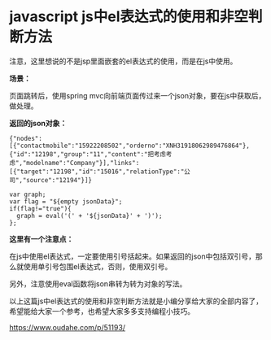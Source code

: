 # javascript js中el表达式的使用和非空判断方法

 注意，这里想说的不是jsp里面嵌套的el表达式的使用，而是在js中使用。

**场景：**

页面跳转后，使用spring mvc向前端页面传过来一个json对象，要在js中获取后，做处理。

**返回的json对象：**

```
{"nodes":[{"contactmobile":"15922208502","orderno":"XNH31918062989476864"},{"id":"12198","group":"11","content":"把考虑考虑","modelname":"Company"}],"links":[{"target":"12198","id":"15016","relationType":"公司","source":"12194"}]} 
```

```
var graph; 
var flag = "${empty jsonData}"; 
if(flag!="true"){ 
  graph = eval('(' + '${jsonData}' + ')'); 
}; 
```

**这里有一个注意点：**

在js中使用el表达式，一定要使用引号括起来。如果返回的json中包括双引号，那么就使用单引号包围el表达式，否则，使用双引号。

另外，注意使用eval函数将json串转为转为对象的写法。

以上这篇js中el表达式的使用和非空判断方法就是小编分享给大家的全部内容了，希望能给大家一个参考，也希望大家多多支持编程小技巧。





https://www.oudahe.com/p/51193/